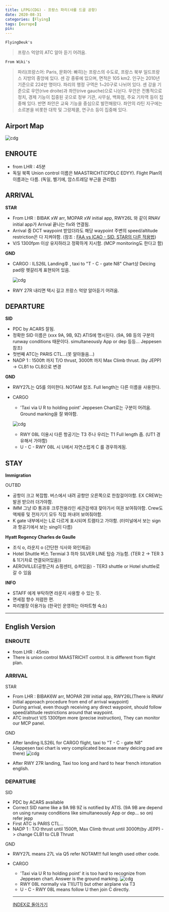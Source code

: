```yaml
---
title: LFPG(CDG) - 프랑스 파리(샤를 드골 공항)
date: 2020-08-31
categories: [Flying]
tags: [europe]
pin:
---
```


`FlyingDeuk's`
>프랑스 억양의 ATC 알아 듣기 어려움.

`From Wiki's`
>파리(프랑스어: Paris, 문화어: 빠히)는 프랑스의 수도로, 프랑스 북부 일드프랑스 지방의 중앙에 있다. 센 강 중류에 있으며, 면적은 105 km2. 인구는 2010년 기준으로 224만 명이다. 파리의 행정 구역은 1~20구로 나뉘어 있다.
센 강을 기준으로 우안(rive droite)과 좌안(rive gauche)으로 나뉜다. 우안은 전통적으로 정치, 경제 기능이 집중된 곳으로 정부 기관, 사무실, 백화점, 주요 기차역 등이 집중해 있다. 반면 좌안은 교육 기능을 중심으로 발전해왔다. 좌안의 라틴 지구에는 소르본을 비롯한 대학 및 그랑제콜, 연구소 등이 집중해 있다.

## Airport Map
![cdg](/img/flying/airport/cdg_ap.jpg)

## ENROUTE
- from LHR : 45분
- 독일 북쪽 Union control 이름은 MAASTRICHT(CPDLC EDYY). Flight Plan의 이름과는 다름. (독일, 벨기에, 암스트레담 부근을 관리함)

## ARRIVAL
**STAR**
- From LHR : BIBAK xW arr, MOPAR xW initial app, RWY26L 와 같이 RNAV initial app가 Arrival 끝나는 fix와 연결됨.
- Arrival 중 DCT waypoint 받았더라도 해당 waypoint 주변의 speed/altitude restriction은 다 지켜야함. (참조 : [FAA vs ICAO - SID, STAR의 다른 적용법](/posts/speed/))
- V/S 1300fpm 이상 유지하라고 정확하게 지시함. (MCP monitoring도 한다고 함)

**GND**
- CARGO : ILS26L Landing후 , taxi to "T - C - gate N8" Chart상 Deicing pad랑 헷갈리게 표현되어 있음.

	![cdg](/img/flying/airport/cdg_ap1.jpg)

- RWY 27R 내리면 택시 길고 프랑스 억양 알아듣기 어려움.


## DEPARTURE
**SID**
- PDC by ACARS 잘됨.
- 정확한 SID 이름은 (xxx 9A, 9B, 9Z) ATIS에 명시된다. (9A, 9B 등의 구분의 runway conditions 때문이다. simultaneously App or dep 등등... Jeppesen 참조)
- 첫번째 ATC는 PARIS CTL...(못 알아들음...)
- NADP 1 : 1500ft 까지 T/O thrust, 3000ft 까지 Max Climb thrust. (by JEPP) -> CLB1 to CLB으로 변경

**GND**
- RWY27L는 Q5를 의미한다. NOTAM 참조. Full length는 다른 이름을 사용한다.
- CARGO
	- 'Taxi via U R to holding point' Jeppesen Chart로는 구분이 어려움. Ground marking을 잘 봐야함.

	![cdg](/img/flying/airport/cdg_ap2.jpg)

	- RWY 08L 이용시 다른 항공기는 T3 주나 우리는 T1 Full length 줌. (UT1 경유해서 가야함)
	- U - C - RWY 08L 시 U에서 자연스럽게 C 를 경우하게됨.


## STAY
**Immigration**

OUTBD
- 공항이 크고 복잡함. 버스에서 내려 공항안 오른쪽으로 한참걸어야함. EX CREW는 발권 받으러 더가야함.
- IMM 그냥 ID 통과후 크루전용라인 세관검색대 찾아가서 여권 보여줘야함. Crew도 액체류 및 전자기기 모두 직접 꺼내어 보여줘야함.
- K gate 내부에서는 L로 다르게 표시되며 트램타고 가야함. (터미널에서 보는 sign과 항공기에서 보는 sing이 다름)

**Hyatt Regency Charles de Gaulle**
- 조식 o, 라운지 o (간단한 식사와 와인제공)
- Hotel Shuttle 버스 Termial 3 하차 SILVER LINE 탑승 가능함. (TER 2 -> TER 3 & 1(기차로 연결되어있음))
- AEROVILLE(공항근처 쇼핑센터, 슈퍼있음) - TER3 shuttle or Hotel shuttle로 갈 수 있음

**INFO**
- STAFF 에게 부탁하면 라운지 사용할 수 있는 듯.
- 면세점 향수 저렴한 편.
- 파리별장 이용가능 (한국인 운영하는 아파트형 숙소)

---------
## English Version

### ENROUTE
- from LHR : 45min
- There is union control MAASTRICHT control. It is different from flight plan.

### ARRIVAL
STAR
- From LHR : BIBAK6W arr, MOPAR 2W initial app, RWY26L(There is RNAV initial approach procedure from end of arrival waypoint)
- During arrival, even though receiving any direct waypoint, should follow speed/altitude restrictions around that waypoint.
- ATC instruct V/S 1300fpm more (precise instruction), They can monitor our MCP panel.

GND
- After landing ILS26L for CARGO flight, taxi to "T - C - gate N8" (Jeppesen taxi chart is very complicated because many deicing pad are there)
	![cdg](/img/flying/airport/cdg_ap1.jpg)

- After RWY 27R landing, Taxi too long and hard to hear french intonation english.


### DEPARTURE
SID
- PDC by ACARS available
- Correct SID name like a 9A 9B 9Z is notified by ATIS. (9A 9B are depend on using runway conditions like simultaneously App or dep... so on) refer jepp
- First ATC is PARIS CTL...
- NADP 1 : T/O thrust until 1500ft, Max Climb thrust until 3000ft(by JEPP) -> change CLB1 to CLB Thrust

GND
- RWY27L means 27L via Q5 refer NOTAM!!! full length used other code.
- CARGO
	- 'Taxi via U R to holding point' it is too hard to recognize from Jeppesen chart. Answer is the ground marking.
	![cdg](/img/flying/airport/cdg_ap2.jpg)
	- RWY 08L normally via T1(UT1) but other airplane via T3
	- U - C - RWY 08L means follow U then join C directly.  

	----

	[INDEX로 돌아가기](/posts/EuropeRusia/)
